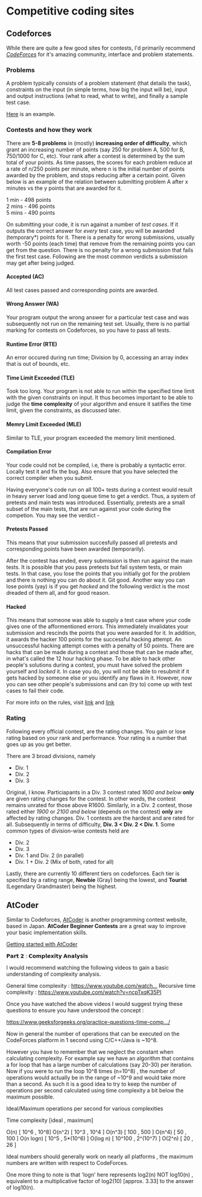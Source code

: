 # Competitive coding sites

## Codeforces

While there are quite a few good sites for contests, I'd primarily recommend *[CodeForces](https://codeforces.com/)* for it's amazing community, interface and problem statements.

### Problems
A problem typically consists of a problem statement (that details the task), constraints on the input (in simple terms, how big the input will be), input and output instructions (what to read, what to write), and finally a sample test case.

[Here](https://codeforces.com/problemset/problem/4/A) is an example.

### Contests and how they work

There are **5-8 problems** in (mostly) **increasing order of difficulty**, which grant an increasing number of points (say 250 for problem A, 500 for B, 750/1000 for C, etc). Your rank after a contest is determined by the sum total of your points. 
As time passes, the scores for each problem reduce at a rate of n/250 points per minute, where n is the initial number of points awarded by the problem, and stops reducing after a certain point. Given below is an example of the relation between submitting problem A after x minutes vs the y points that are awarded for it.

1 min - 498 points\
2 mins - 496 points\
5 mins - 490 points

On submitting your code, it is run against a number of *test cases*. If it outputs the correct answer for *every* test case, you will be awarded (temporary*) points for it. There is a penalty for wrong submissions, usually worth -50 points (each time) that remove from the remaining points you can get from the question. There is no penalty for a wrong submission that fails the first test case. Following are the most common verdicts a submission may get after being judged.

#### Accepted (AC)
All test cases passed and corresponding points are awarded.

#### Wrong Answer (WA)
Your program output the wrong answer for a particular test case and was subsequently not run on the remaining test set. Usually, there is no partial marking for contests on Codeforces, so you have to pass all tests.

#### Runtime Error (RTE)
An error occured during run time; Division by 0, accessing an array index that is out of bounds, etc.

#### Time Limit Exceeded (TLE)
Took too long. Your program is not able to run within the specified time limit with the given constraints on input. It thus becomes important to be able to judge the **time complexity** of your algorithm and ensure it satifies the time limit, given the constraints, as discussed later.

#### Memry Limit Exceeded (MLE)
Similar to TLE, your program exceeded the memory limit mentioned.

#### Compilation Error
Your code could not be compiled, i.e, there is probably a syntactic error. Locally test it and fix the bug. Also ensure that you have selected the correct compiler when you submit.

Having everyone's code run on all 100+ tests during a contest would result in heavy server load and long queue time to get a verdict. Thus, a system of pretests and main tests was introduced. Essentially, pretests are a small subset of the main tests, that are run against your code during the competion. You may see the verdict -

#### Pretests Passed
This means that your submission succesfully passed all pretests and corresponding points have been awarded (temporarily).

After the contest has ended, every submission is then run against the main tests. It is possible that you pass pretests but fail system tests, or main tests. In that case, you lose the points that you initially got for the problem and there is nothing you can do about it. Git good. Another way you can lose points (yay) is if you get *hacked* and the following verdict is the most dreaded of them all, and for good reason.

#### Hacked
This means that someone was able to supply a test case where your code gives one of the afformentioned errors. This immediately invalidates your submission and rescinds the points that you were awarded for it. In addition, it awards the hacker 100 points for the successful hacking attempt. An unsuccessful hacking attempt comes with a penalty of 50 points. There are hacks that can be made during a contest and those that can be made after, in what's called the 12 hour hacking phase. To be able to hack other people's solutions during a contest, you must have solved the problem yourself and *locked* it. In case you do, you will not be able to resubmit if it gets hacked by someone else or you identify any flaws in it. However, now you can see other people's submissions and can (try to) come up with test cases to fail their code.

For more info on the rules, visit [link](https://codeforces.com/blog/entry/456) and [link](https://codeforces.com/blog/entry/4088)

### Rating
Following every official contest, are the rating changes. You gain or lose rating based on your rank and performance. Your rating is a number that goes up as you get better.

There are 3 broad divisions, namely
* Div. 1
* Div. 2
* Div. 3

Original, I know. Particiapants in a Div. 3 contest rated *1600 and below* **only** are given rating changes for the contest. In other words, the contest remains unrated for those above R1600. Similarly, in a Div. 2 contest, those rated either *1900* or *2100 and below* (depends on the contest) **only** are affected by rating changes. Div. 1 contests are the hardest and are rated for all. Subsequently in terms of difficulty, **Div. 3 < Div. 2 < Div. 1**.
Some common types of division-wise contests held are
* Div. 2
* Div. 3
* Div. 1 and Div. 2 (in parallel)
* Div. 1 + Div. 2 (Mix of both, rated for all)

Lastly, there are currently 10 different tiers on codeforces. Each tier is specified by a rating range, **Newbie** (Gray) being the lowest, and **Tourist** (Legendary Grandmaster) being the highest.

## AtCoder

Similar to Codeforces, [AtCoder](https://atcoder.jp/) is another programming contest website, based in Japan. **AtCoder Beginner Contests** are a great way to improve your basic implementation skills.

[Getting started with AtCoder](https://atcoder.jp/posts/2)

𝗣𝗮𝗿𝘁 𝟮 : 𝗖𝗼𝗺𝗽𝗹𝗲𝘅𝗶𝘁𝘆 𝗔𝗻𝗮𝗹𝘆𝘀𝗶𝘀

I would recommend watching the following videos to gain a basic understanding of complexity analysis.

General time complexity : https://www.youtube.com/watch…
Recursive time complexity : https://www.youtube.com/watch?v=ncpTxqK35PI

Once you have watched the above videos I would suggest trying these questions to ensure you have understood the concept :

https://www.geeksforgeeks.org/practice-questions-time-comp…/

Now in general the number of operations that can be executed on the CodeForces platform in 1 second using C/C++/Java is ~10^8.

However you have to remember that we neglect the constant when calculating complexity.
For example say we have an algorithm that contains a for loop that has a large number of calculations (say 20-30) per iteration.
Now if you were to run the loop 10^8 times (n=10^8) , the number of operations would actually be in the range of ~10^9 and would take more than a second.
As such it is a good idea to try to keep the number of operations per second calculated using time complexity a bit below the maximum possible.

Ideal/Maximum operations per second for various complexities

Time complexity [ideal , maximum]

O(n) [ 10^6 , 10^8]
O(n^2) [ 10^3 , 10^4 ]
O(n^3) [ 100 , 500 ]
O(n^4) [ 50 , 100 ]
O(n logn) [ 10^5 , 5*(10^6) ]
O(log n) [ 10^100 , 2^(10^7) ]
O(2^n) [ 20 , 26 ]

Ideal numbers should generally work on nearly all platforms , the maximum numbers are written with respect to CodeForces.

One more thing to note is that 'logn' here represents log2(n) NOT log10(n) , equivalent to a multiplicative factor of log2(10) [approx. 3.33] to the answer of log10(n).
